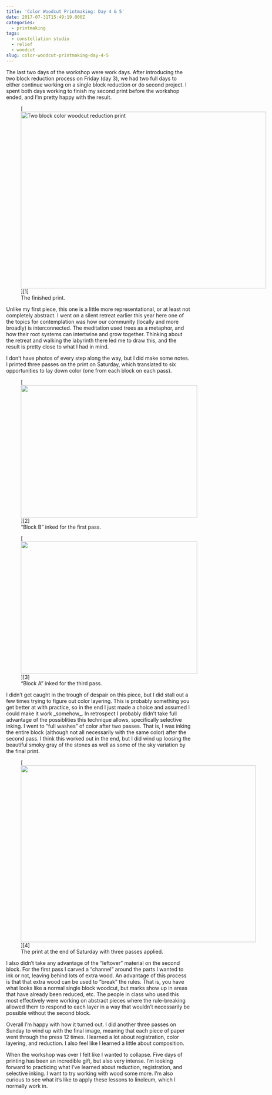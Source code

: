```yaml
---
title: 'Color Woodcut Printmaking: Day 4 & 5'
date: 2017-07-31T15:49:19.000Z
categories:
  - printmaking
tags:
  - constellation studio
  - relief
  - woodcut
slug: color-woodcut-printmaking-day-4-5
---
```

The last two days of the workshop were work days. After introducing the two block reduction process on Friday (day 3), we had two full days to either continue working on a single block reduction or do second project. I spent both days working to finish my second print before the workshop ended, and I&#8217;m pretty happy with the result.

<figure id="attachment_2657" aria-describedby="caption-attachment-2657" style="width: 668px" class="wp-caption aligncenter">[<img data-attachment-id="2657" data-permalink="https://www.yergler.net/2017/07/31/color-woodcut-printmaking-day-4-5/img_4895/" data-orig-file="https://www.yergler.net/wp-content/uploads/2017/07/img_4895.jpg" data-orig-size="2224,1596" data-comments-opened="0" data-image-meta="{&quot;aperture&quot;:&quot;2.2&quot;,&quot;credit&quot;:&quot;&quot;,&quot;camera&quot;:&quot;iPhone 6&quot;,&quot;caption&quot;:&quot;&quot;,&quot;created_timestamp&quot;:&quot;1501431666&quot;,&quot;copyright&quot;:&quot;&quot;,&quot;focal_length&quot;:&quot;4.15&quot;,&quot;iso&quot;:&quot;125&quot;,&quot;shutter_speed&quot;:&quot;0.033333333333333&quot;,&quot;title&quot;:&quot;&quot;,&quot;orientation&quot;:&quot;1&quot;}" data-image-title="img_4895" data-image-description="" data-image-caption="" data-medium-file="https://www.yergler.net/wp-content/uploads/2017/07/img_4895-300x215.jpg" data-large-file="https://www.yergler.net/wp-content/uploads/2017/07/img_4895-1024x735.jpg" loading="lazy" width="668" height="480" alt="Two block color woodcut reduction print" src="https://www.yergler.net/wp-content/uploads/2017/07/img_4895.jpg" title="" class="size-large wp-image-2657" srcset="https://www.yergler.net/wp-content/uploads/2017/07/img_4895.jpg 2224w, https://www.yergler.net/wp-content/uploads/2017/07/img_4895-300x215.jpg 300w, https://www.yergler.net/wp-content/uploads/2017/07/img_4895-768x551.jpg 768w, https://www.yergler.net/wp-content/uploads/2017/07/img_4895-1024x735.jpg 1024w, https://www.yergler.net/wp-content/uploads/2017/07/img_4895-624x448.jpg 624w" sizes="(max-width: 668px) 100vw, 668px" />][1]<figcaption id="caption-attachment-2657" class="wp-caption-text">The finished print.</figcaption></figure>
Unlike my first piece, this one is a little more representational, or at least not completely abstract. I went on a silent retreat earlier this year here one of the topics for contemplation was how our community (locally and more broadly) is interconnected. The meditation used trees as a metaphor, and how their root systems can intertwine and grow together. Thinking about the retreat and walking the labyrinth there led me to draw this, and the result is pretty close to what I had in mind.

I don&#8217;t have photos of every step along the way, but I did make some notes. I printed three passes on the print on Saturday, which translated to six opportunities to lay down color (one from each block on each pass).

<figure id="attachment_2658" aria-describedby="caption-attachment-2658" style="width: 480px" class="wp-caption alignright">[<img data-attachment-id="2658" data-permalink="https://www.yergler.net/2017/07/31/color-woodcut-printmaking-day-4-5/img_4885/" data-orig-file="https://www.yergler.net/wp-content/uploads/2017/07/img_4885.jpg" data-orig-size="2224,1668" data-comments-opened="0" data-image-meta="{&quot;aperture&quot;:&quot;2.2&quot;,&quot;credit&quot;:&quot;&quot;,&quot;camera&quot;:&quot;iPhone 6&quot;,&quot;caption&quot;:&quot;&quot;,&quot;created_timestamp&quot;:&quot;1501325829&quot;,&quot;copyright&quot;:&quot;&quot;,&quot;focal_length&quot;:&quot;4.15&quot;,&quot;iso&quot;:&quot;40&quot;,&quot;shutter_speed&quot;:&quot;0.0083333333333333&quot;,&quot;title&quot;:&quot;&quot;,&quot;orientation&quot;:&quot;1&quot;}" data-image-title="img_4885" data-image-description="" data-image-caption="" data-medium-file="https://www.yergler.net/wp-content/uploads/2017/07/img_4885-300x225.jpg" data-large-file="https://www.yergler.net/wp-content/uploads/2017/07/img_4885-1024x768.jpg" loading="lazy" width="480" height="360" alt="" src="https://www.yergler.net/wp-content/uploads/2017/07/img_4885.jpg" title="" class="size-medium wp-image-2658" srcset="https://www.yergler.net/wp-content/uploads/2017/07/img_4885.jpg 2224w, https://www.yergler.net/wp-content/uploads/2017/07/img_4885-300x225.jpg 300w, https://www.yergler.net/wp-content/uploads/2017/07/img_4885-768x576.jpg 768w, https://www.yergler.net/wp-content/uploads/2017/07/img_4885-1024x768.jpg 1024w, https://www.yergler.net/wp-content/uploads/2017/07/img_4885-624x468.jpg 624w" sizes="(max-width: 480px) 100vw, 480px" />][2]<figcaption id="caption-attachment-2658" class="wp-caption-text">&#8220;Block B&#8221; inked for the first pass.</figcaption></figure><figure id="attachment_2660" aria-describedby="caption-attachment-2660" style="width: 480px" class="wp-caption alignleft">[<img data-attachment-id="2660" data-permalink="https://www.yergler.net/2017/07/31/color-woodcut-printmaking-day-4-5/img_4886/" data-orig-file="https://www.yergler.net/wp-content/uploads/2017/07/img_4886.jpg" data-orig-size="3264,2448" data-comments-opened="0" data-image-meta="{&quot;aperture&quot;:&quot;2.2&quot;,&quot;credit&quot;:&quot;&quot;,&quot;camera&quot;:&quot;iPhone 6&quot;,&quot;caption&quot;:&quot;&quot;,&quot;created_timestamp&quot;:&quot;1501343872&quot;,&quot;copyright&quot;:&quot;&quot;,&quot;focal_length&quot;:&quot;4.15&quot;,&quot;iso&quot;:&quot;125&quot;,&quot;shutter_speed&quot;:&quot;0.033333333333333&quot;,&quot;title&quot;:&quot;&quot;,&quot;orientation&quot;:&quot;1&quot;}" data-image-title="img_4886" data-image-description="" data-image-caption="" data-medium-file="https://www.yergler.net/wp-content/uploads/2017/07/img_4886-300x225.jpg" data-large-file="https://www.yergler.net/wp-content/uploads/2017/07/img_4886-1024x768.jpg" loading="lazy" width="480" height="360" alt="" src="https://www.yergler.net/wp-content/uploads/2017/07/img_4886.jpg" title="" class="size-medium wp-image-2660" srcset="https://www.yergler.net/wp-content/uploads/2017/07/img_4886.jpg 3264w, https://www.yergler.net/wp-content/uploads/2017/07/img_4886-300x225.jpg 300w, https://www.yergler.net/wp-content/uploads/2017/07/img_4886-768x576.jpg 768w, https://www.yergler.net/wp-content/uploads/2017/07/img_4886-1024x768.jpg 1024w, https://www.yergler.net/wp-content/uploads/2017/07/img_4886-624x468.jpg 624w" sizes="(max-width: 480px) 100vw, 480px" />][3]<figcaption id="caption-attachment-2660" class="wp-caption-text">&#8220;Block A&#8221; inked for the third pass.</figcaption></figure>
I didn&#8217;t get caught in the trough of despair on this piece, but I did stall out a few times trying to figure out color layering. This is probably something you get better at with practice, so in the end I just made a choice and assumed I could make it work _somehow_. In retrospect I probably didn&#8217;t take full advantage of the possiblities this technique allows, specifically selective inking. I went to &#8220;full washes&#8221; of color after two passes. That is, I was inking the entire block (although not all necessarily with the same color) after the second pass. I think this worked out in the end, but I did wind up loosing the beautiful smoky gray of the stones as well as some of the sky variation by the final print.

<figure id="attachment_2659" aria-describedby="caption-attachment-2659" style="width: 640px" class="wp-caption aligncenter">[<img data-attachment-id="2659" data-permalink="https://www.yergler.net/2017/07/31/color-woodcut-printmaking-day-4-5/img_4887/" data-orig-file="https://www.yergler.net/wp-content/uploads/2017/07/img_4887.jpg" data-orig-size="2224,1668" data-comments-opened="0" data-image-meta="{&quot;aperture&quot;:&quot;2.2&quot;,&quot;credit&quot;:&quot;&quot;,&quot;camera&quot;:&quot;iPhone 6&quot;,&quot;caption&quot;:&quot;&quot;,&quot;created_timestamp&quot;:&quot;1501347482&quot;,&quot;copyright&quot;:&quot;&quot;,&quot;focal_length&quot;:&quot;4.15&quot;,&quot;iso&quot;:&quot;125&quot;,&quot;shutter_speed&quot;:&quot;0.033333333333333&quot;,&quot;title&quot;:&quot;&quot;,&quot;orientation&quot;:&quot;1&quot;}" data-image-title="img_4887" data-image-description="" data-image-caption="" data-medium-file="https://www.yergler.net/wp-content/uploads/2017/07/img_4887-300x225.jpg" data-large-file="https://www.yergler.net/wp-content/uploads/2017/07/img_4887-1024x768.jpg" loading="lazy" width="640" height="480" alt="" src="https://www.yergler.net/wp-content/uploads/2017/07/img_4887.jpg" title="" class="size-large wp-image-2659" srcset="https://www.yergler.net/wp-content/uploads/2017/07/img_4887.jpg 2224w, https://www.yergler.net/wp-content/uploads/2017/07/img_4887-300x225.jpg 300w, https://www.yergler.net/wp-content/uploads/2017/07/img_4887-768x576.jpg 768w, https://www.yergler.net/wp-content/uploads/2017/07/img_4887-1024x768.jpg 1024w, https://www.yergler.net/wp-content/uploads/2017/07/img_4887-624x468.jpg 624w" sizes="(max-width: 640px) 100vw, 640px" />][4]<figcaption id="caption-attachment-2659" class="wp-caption-text">The print at the end of Saturday with three passes applied.</figcaption></figure>

I also didn&#8217;t take any advantage of the &#8220;leftover&#8221; material on the second block. For the first pass I carved a &#8220;channel&#8221; around the parts I wanted to ink or not, leaving behind lots of extra wood. An advantage of this process is that that extra wood can be used to &#8220;break&#8221; the rules. That is, you have what looks like a normal single block woodcut, but marks show up in areas that have already been reduced, etc. The people in class who used this most effectively were working on abstract pieces where the rule-breaking allowed them to respond to each layer in a way that wouldn&#8217;t necessarily be possible without the second block.

Overall I&#8217;m happy with how it turned out. I did another three passes on Sunday to wind up with the final image, meaning that each piece of paper went through the press 12 times. I learned a lot about registration, color layering, and reduction. I also feel like I learned a little about composition.

When the workshop was over I felt like I wanted to collapse. Five days of printing has been an incredible gift, but also very intense. I&#8217;m looking forward to practicing what I&#8217;ve learned about reduction, registration, and selective inking. I want to try working with wood some more. I&#8217;m also curious to see what it&#8217;s like to apply these lessons to linoleum, which I normally work in.

 [1]: https://www.yergler.net/wp-content/uploads/2017/07/img_4895.jpg
 [2]: https://www.yergler.net/wp-content/uploads/2017/07/img_4885.jpg
 [3]: https://www.yergler.net/wp-content/uploads/2017/07/img_4886.jpg
 [4]: https://www.yergler.net/wp-content/uploads/2017/07/img_4887.jpg
